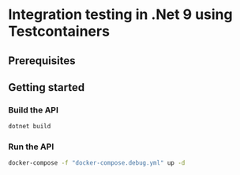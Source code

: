 # Integration testing in .Net 9 using Testcontainers

## Prerequisites

## Getting started

### Build the API

```bash
dotnet build
```

### Run the API

```bash
docker-compose -f "docker-compose.debug.yml" up -d 
```
